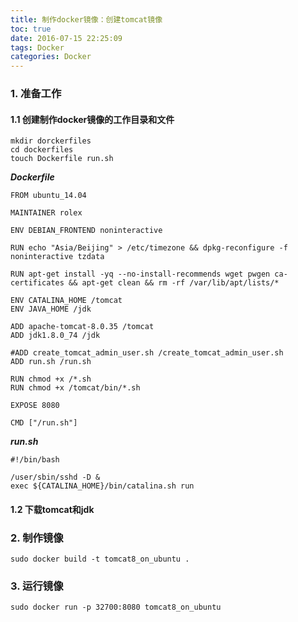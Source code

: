 ```yaml
---
title: 制作docker镜像：创建tomcat镜像
toc: true
date: 2016-07-15 22:25:09
tags: Docker
categories: Docker
---
```


<!--more-->
### 1. 准备工作

#### 1.1 创建制作docker镜像的工作目录和文件

```
mkdir dorckerfiles
cd dockerfiles
touch Dockerfile run.sh
```
***Dockerfile***
```
FROM ubuntu_14.04

MAINTAINER rolex

ENV DEBIAN_FRONTEND noninteractive

RUN echo "Asia/Beijing" > /etc/timezone && dpkg-reconfigure -f noninteractive tzdata

RUN apt-get install -yq --no-install-recommends wget pwgen ca-certificates && apt-get clean && rm -rf /var/lib/apt/lists/*

ENV CATALINA_HOME /tomcat
ENV JAVA_HOME /jdk

ADD apache-tomcat-8.0.35 /tomcat
ADD jdk1.8.0_74 /jdk

#ADD create_tomcat_admin_user.sh /create_tomcat_admin_user.sh
ADD run.sh /run.sh

RUN chmod +x /*.sh
RUN chmod +x /tomcat/bin/*.sh

EXPOSE 8080

CMD ["/run.sh"]

```
***run.sh***
```
#!/bin/bash

/user/sbin/sshd -D &
exec ${CATALINA_HOME}/bin/catalina.sh run

```

#### 1.2 下载tomcat和jdk

### 2. 制作镜像

```
sudo docker build -t tomcat8_on_ubuntu .
```

### 3. 运行镜像

```
sudo docker run -p 32700:8080 tomcat8_on_ubuntu
```
